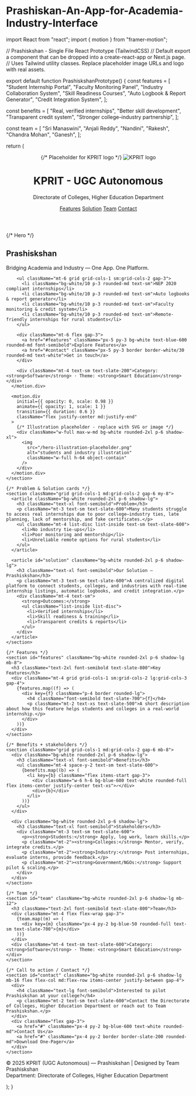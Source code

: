 # Prashiskan-An-App-for-Academia-Industry-Interface
import React from "react"; import { motion } from "framer-motion";

// Prashiskshan - Single File React Prototype (TailwindCSS) // Default export a component that can be dropped into a create-react-app or Next.js page. // Uses Tailwind utility classes. Replace placeholder image URLs and logo with real assets.

export default function PrashiskshanPrototype() { const features = [ "Student Internship Portal", "Faculty Monitoring Panel", "Industry Collaboration System", "Skill Readiness Courses", "Auto Logbook & Report Generator", "Credit Integration System", ];

const benefits = [ "Real, verified internships", "Better skill development", "Transparent credit system", "Stronger college–industry partnership", ];

const team = [ "Sri Manaswini", "Anjali Reddy", "Nandini", "Rakesh", "Chandra Mohan", "Ganesh", ];

return ( <div className="min-h-screen bg-gradient-to-b from-blue-600 via-blue-500 to-blue-600 text-slate-900 antialiased"> <header className="max-w-6xl mx-auto px-6 py-6 flex items-center justify-between"> <div className="flex items-center gap-4"> {/* Placeholder for KPRIT logo */} <img
src="/logo-placeholder.png"
alt="KPRIT logo"
className="w-16 h-16 rounded-full bg-white p-1 object-contain"
/> <div> <h1 className="text-white text-xl font-semibold">KPRIT - UGC Autonomous</h1> <p className="text-slate-200 text-xs">Directorate of Colleges, Higher Education Department</p> </div> </div> <nav className="hidden md:flex gap-6 items-center text-white text-sm"> <a href="#features" className="hover:underline">Features</a> <a href="#solution" className="hover:underline">Solution</a> <a href="#team" className="hover:underline">Team</a> <a href="#contact" className="px-3 py-2 bg-white/10 rounded-md">Contact</a> </nav> </header>

<main className="max-w-6xl mx-auto px-6">
    {/* Hero */}
    <section className="grid grid-cols-1 md:grid-cols-2 gap-8 items-center py-12">
      <motion.div
        initial={{ opacity: 0, y: 10 }}
        animate={{ opacity: 1, y: 0 }}
        transition={{ duration: 0.5 }}
        className="text-white"
      >
        <h2 className="text-4xl md:text-5xl font-extrabold leading-tight">Prashiskshan</h2>
        <p className="mt-2 text-lg text-slate-200">Bridging Academia and Industry — One App. One Platform.</p>

        <ul className="mt-6 grid grid-cols-1 sm:grid-cols-2 gap-3">
          <li className="bg-white/10 p-3 rounded-md text-sm">NEP 2020 compliant internships</li>
          <li className="bg-white/10 p-3 rounded-md text-sm">Auto logbooks & report generator</li>
          <li className="bg-white/10 p-3 rounded-md text-sm">Faculty monitoring & credit system</li>
          <li className="bg-white/10 p-3 rounded-md text-sm">Remote-friendly internships for rural students</li>
        </ul>

        <div className="mt-6 flex gap-3">
          <a href="#features" className="px-5 py-3 bg-white text-blue-600 rounded-md font-semibold">Explore Features</a>
          <a href="#contact" className="px-5 py-3 border border-white/30 rounded-md text-white">Get in touch</a>
        </div>

        <div className="mt-4 text-sm text-slate-200">Category: <strong>Software</strong> · Theme: <strong>Smart Education</strong></div>
      </motion.div>

      <motion.div
        initial={{ opacity: 0, scale: 0.98 }}
        animate={{ opacity: 1, scale: 1 }}
        transition={{ duration: 0.6 }}
        className="flex justify-center md:justify-end"
      >
        {/* Illustration placeholder - replace with SVG or image */}
        <div className="w-full max-w-md bg-white rounded-2xl p-6 shadow-xl">
          <img
            src="/hero-illustration-placeholder.png"
            alt="students and industry illustration"
            className="w-full h-64 object-contain"
          />
        </div>
      </motion.div>
    </section>

    {/* Problem & Solution cards */}
    <section className="grid grid-cols-1 md:grid-cols-2 gap-6 my-8">
      <article className="bg-white rounded-2xl p-6 shadow-lg">
        <h3 className="text-xl font-semibold">Problem</h3>
        <p className="mt-3 text-sm text-slate-600">Many students struggle to access real internships due to poor college–industry ties, late planning, lack of mentorship, and fake certificates.</p>
        <ul className="mt-4 list-disc list-inside text-sm text-slate-600">
          <li>No industry tie-ups</li>
          <li>Poor monitoring and mentorship</li>
          <li>Unreliable remote options for rural students</li>
        </ul>
      </article>

      <article id="solution" className="bg-white rounded-2xl p-6 shadow-lg">
        <h3 className="text-xl font-semibold">Our Solution — Prashiskshan</h3>
        <p className="mt-3 text-sm text-slate-600">A centralized digital platform to connect students, colleges, and industries with real-time internship listings, automatic logbooks, and credit integration.</p>
        <div className="mt-4 text-sm">
          <strong>Outcomes:</strong>
          <ul className="list-inside list-disc">
            <li>Verified internships</li>
            <li>Skill readiness & training</li>
            <li>Transparent credits & reports</li>
          </ul>
        </div>
      </article>
    </section>

    {/* Features */}
    <section id="features" className="bg-white rounded-2xl p-6 shadow-lg mb-8">
      <h3 className="text-2xl font-semibold text-slate-800">Key Features</h3>
      <div className="mt-4 grid grid-cols-1 sm:grid-cols-2 lg:grid-cols-3 gap-4">
        {features.map((f) => (
          <div key={f} className="p-4 border rounded-lg">
            <h4 className="font-semibold text-slate-700">{f}</h4>
            <p className="mt-2 text-xs text-slate-500">A short description about how this feature helps students and colleges in a real-world internship.</p>
          </div>
        ))}
      </div>
    </section>

    {/* Benefits + stakeholders */}
    <section className="grid grid-cols-1 md:grid-cols-2 gap-6 mb-8">
      <div className="bg-white rounded-2xl p-6 shadow-lg">
        <h3 className="text-xl font-semibold">Benefits</h3>
        <ul className="mt-4 space-y-2 text-sm text-slate-600">
          {benefits.map((b) => (
            <li key={b} className="flex items-start gap-3">
              <div className="w-6 h-6 bg-blue-600 text-white rounded-full flex items-center justify-center text-xs">✓</div>
              <div>{b}</div>
            </li>
          ))}
        </ul>
      </div>

      <div className="bg-white rounded-2xl p-6 shadow-lg">
        <h3 className="text-xl font-semibold">Stakeholders</h3>
        <div className="mt-3 text-sm text-slate-600">
          <p><strong>Students:</strong> Apply, log work, learn skills.</p>
          <p className="mt-2"><strong>Colleges:</strong> Mentor, verify, integrate credits.</p>
          <p className="mt-2"><strong>Industry:</strong> Post internships, evaluate interns, provide feedback.</p>
          <p className="mt-2"><strong>Government/NGOs:</strong> Support pilot & scaling.</p>
        </div>
      </div>
    </section>

    {/* Team */}
    <section id="team" className="bg-white rounded-2xl p-6 shadow-lg mb-12">
      <h3 className="text-2xl font-semibold text-slate-800">Team</h3>
      <div className="mt-4 flex flex-wrap gap-3">
        {team.map((m) => (
          <div key={m} className="px-4 py-2 bg-blue-50 rounded-full text-sm text-slate-700">{m}</div>
        ))}
      </div>
      <div className="mt-4 text-sm text-slate-600">Category: <strong>Software</strong> · Theme: <strong>Smart Education</strong></div>
    </section>

    {/* Call to action / Contact */}
    <section id="contact" className="bg-white rounded-2xl p-6 shadow-lg mb-16 flex flex-col md:flex-row items-center justify-between gap-4">
      <div>
        <h4 className="text-lg font-semibold">Interested to pilot Prashiskshan at your college?</h4>
        <p className="mt-2 text-sm text-slate-600">Contact the Directorate of Colleges, Higher Education Department or reach out to Team Prashiskshan.</p>
      </div>
      <div className="flex gap-3">
        <a href="#" className="px-4 py-2 bg-blue-600 text-white rounded-md">Contact Us</a>
        <a href="#" className="px-4 py-2 border border-slate-200 rounded-md">Download One-Pager</a>
      </div>
    </section>
  </main>

  <footer className="bg-slate-900 text-white py-6 mt-8">
    <div className="max-w-6xl mx-auto px-6 flex flex-col md:flex-row items-center justify-between gap-4">
      <div className="text-sm">© 2025 KPRIT (UGC Autonomous) — Prashiskshan | Designed by Team Prashiskshan</div>
      <div className="text-sm">Department: Directorate of Colleges, Higher Education Department</div>
    </div>
  </footer>
</div>

); }

